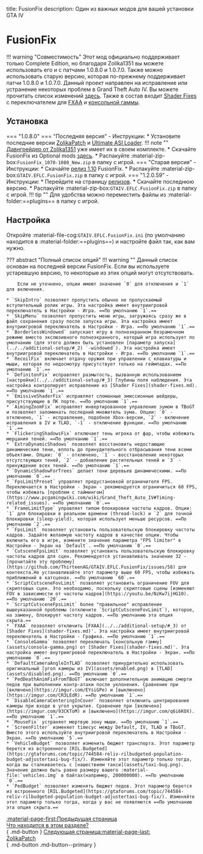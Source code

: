 title: FusionFix
description: Один из важных модов для вашей установки GTA IV

# FusionFix
!!! warning "Совместимость" 
    Этот мод официально поддерживает только Complete Edition, но благодаря Zolika1351 вы можете использовать его и с патчами 1.0.8.0 и 1.0.7.0. Также можно использовать старую версию, которая по-прежнему поддерживает патчи 1.0.8.0 и 1.0.7.0.
Данный проект направлен на исправление или устранение некоторых проблем в Grand Theft Auto IV. Вы можете прочитать список изменений [здесь](https://github.com/ThirteenAG/GTAIV.EFLC.FusionFix/blob/master/readme.md). Также в состав входит [Shader Fixes](shader-fixes.md) с переключателем для [FXAA](../../additional-setup/#optimal-game-settings) и [консольной гаммы](assets/console-gamma.png).

## Установка
=== "1.0.8.0"
    === "Последняя версия"
        - Инструкции:
            * Установите последние версии [ZolikaPatch](ZolikaPatch.md) и [Ultimate ASI Loader](../../mod-dependencies/#ultimate-asi-loader).
            !!! note ""
                [Давнгрейдер от Zolika1351](../../downgrading/#zolika1351s-downgrader) уже имеет их в своем комплекте.
            * Скачайте FusionFix из Optional mods [здесь](https://zolika1351.pages.dev/mods/ivpatch/downgrading).
            * Распакуйте :material-zip-box:`FusionFix_1070-1080_New.zip` в папку с игрой.
    === "Старая версия"
        - Инструкции:
            * Скачайте [релиз 1.10](https://github.com/ThirteenAG/GTAIV.EFLC.FusionFix/releases/tag/v1.10) FusionFix.
            * Распакуйте :material-zip-box:`GTAIV.EFLC.FusionFix.zip` в папку с игрой.
=== "1.2.0.59"
    - Инструкции:
        * Перейдите на страницу [релизов](https://github.com/ThirteenAG/GTAIV.EFLC.FusionFix).
        * Скачайте последнюю версию.
        * Распакуйте :material-zip-box:`GTAIV.EFLC.FusionFix.zip` в папку с игрой.
!!! tip ""
    Для удобства можно переместить файлы из :material-folder:==plugins== в папку с игрой.
## Настройка
Откройте :material-file-cog:`GTAIV.EFLC.FusionFix.ini` (по умолчанию находится в :material-folder:==plugins==) и настройте файл так, как вам нужно.

??? abstract "Полный список опций"
    !!! warning ""
        Данный список основан на последней версии FusionFix. Если вы используете устаревшую версию, то некоторые из этих опций могут отсутствовать.

        Если не уточнено, опции имеют значение `0` для отключения и `1` для включения.
    
    * `SkipIntro` позволяет пропустить обычно не пропускаемый вступительный ролик игры. Эта настройка имеет внутриигровой переключатель в Настройки - Игра. ==По умолчанию `1`.==
    * `SkipMenu` позволяет пропустить меню игры, загружаясь сразу же в файл сохранения сразу после запуска игры. Эта настройка имеет внутриигровой переключатель в Настройки - Игра. ==По умолчанию `1`.==
    * `BorderlessWindowed` запускает игру в полноэкранном безрамочном режиме вместо экслюзивного полноэкранного, который игра использует по умолчанию (для этого должен быть установлен [параметр запуска](../../additional-setup/#_2) `-windowed`). Эта настройка имеет внутриигровой переключатель в Настройки - Игра. ==По умолчанию `1`.==
    * `RecoilFix` включает отдачу оружия при управлении с клавиатуры и мыши, которая по недосмотру присутствует только на геймпадах. ==По умолчанию `1`.==
    * `DefinitonFix` исправляет размытость, вызванную использованием [настройки](../../additional-setup/#_3) Глубины поля наблюдения. Эта настройка контролирует исправление из [Shader Fixes](shader-fixes.md). ==По умолчанию `1`.==
    * `EmissiveShaderFix` исправляет сломанные эмиссионные шейдеры, присутствующие в ПК порте. ==По умолчанию `1`.==
    * `AimingZoomFix` исправляет инвертированное управление зумом в TBoGT и позволяет запоминать последний множитель зума. Опции: `0` - отключено, `1` - исправление, подобное Xbox-версии, `2` - включение исправления в IV и TLAD, `-1` - отключение функции. ==По умолчанию `1`.==
    * `FlickeringShadowsFix` отключает тень игрока от фар, чтобы избежать мерцания теней. ==По умолчанию `1`.==
    * `ExtraDynamicShadows` позволяет восстановить недостающие динамические тени, вплоть до принудительного отбрасывания тени всеми объектами. Опции: `0` - отключено, `1` - восстановление некоторых отсутствующих теней, `2` - добавление растительных теней и `3` - принуждение всех теней. ==По умолчанию `1`.==
    * `DynamicShadowForTrees` делает тени деревьев динамическими. ==По умолчанию `0`.==
    * `FpsLimitPreset` управляет предустановкой ограничителя FPS. Переключается в Настройки - Экран - рекомендуется ограничиться 60 FPS, чтобы избежать [проблем с таймингом](https://www.pcgamingwiki.com/wiki/Grand_Theft_Auto_IV#Timing-related_issues). ==По умолчанию `0`.==
    * `FrameLimitType` управляет типом блокировки частоты кадров. Опции: `1` для блокировки в реальном времени (thread-lock) и `2` для точной блокировки (sleep-yield), которая использует меньше ресурсов. ==По умолчанию `2`.==
    * `FpsLimit` позволяет установить пользовательскую блокировку частоты кадров. Задайте желаемую частоту кадров в качестве опции. Чтобы включить его в игре, измените значение параметра "FPS limiter" в Настройки - Экран на `Default`. ==По умолчанию `0`.==
    * `CutsceneFpsLimit` позволяет установить пользовательскую блокировку частоты кадров для сцен. Рекомендуется устанавливать значение 32 - [прочитайте эту проблему](https://github.com/ThirteenAG/GTAIV.EFLC.FusionFix/issues/58) для контекста.Не устанавливайте этот параметр выше 60 FPS, чтобы избежать приближений в катсценах. ==По умолчанию `60`.==
    * `ScriptCutsceneFovLimit` позволяет установить ограничение FOV для скриптовых сцен. Это необходимо, поскольку скриптовые сцены [изменяют FOV в зависимости от частоты кадров](https://youtu.be/NzKw7ijHG10). ==По умолчанию `20`.==
    * `ScriptCutsceneFpsLimit` более "правильное" исправление вышеуказанной проблемы (отключите `ScriptCutsceneFovLimit`), которое, на замену, блокирует частоту кадров. ==По умолчанию эта опция скрыта.==
    * `FXAA` позволяет отключить [FXAA](../../additional-setup/#_3) от [Shader Fixes](shader-fixes.md)'. Эта настройка имеет внутриигровой переключатель в Настройки - Графика. ==По умолчанию `1`.==
    * `ConsoleGamma` позволяет переключать [консольную гамму](assets/console-gamma.png) от [Shader Fixes](shader-fixes.md)'. Эта настройка имеет внутриигровой переключатель в Настройки - Экран. ==По умолчанию `0`.==
    * `DefaultCameraAngleInTLAD` позволяет принудительно использовать оригинальный [угол камеры из IV](assets/enabled.png) в [TLAD](assets/disabled.png). ==По умолчанию `0`.==
    * `PedDeathAnimFixFromTBoGT` включает дополнительную анимацию смерти педов при выполнении контр-атаки после уклонения. Сравнение при [включено](https://imgur.com/EYsiGPe) и [выключено](https://imgur.com/CR3LEdR). ==По умолчанию `1`.== 
    * `DisableCameraCenteringInCover` позволяет отключить центрирование камеры при входе в угол укрытия. Сравнение при [включено](https://imgur.com/93CKToM) и [выключено](https://imgur.com/q6i6KOX). ==По умолчанию `1`.== 
    * `MouseFix` устраняет мертвую зону мыши. ==По умолчанию `1`.== 
    * `ScreenFilter` изменяет timecyc между Default, IV, TLAD и TBoGT. Вместо этого используйте внутриигровой переключатель в Настройки - Экран. ==По умолчанию `5`.== 
    * `VehicleBudget` позволяет изменить бюджет транспорта. Этот параметр берется из встроенного [RIL.Budgeted](https://gtaforums.com/topic/744584-reliv-rilbudgeted-population-budget-adjustertaxi-bug-fix/). Изменяйте этот параметр только тогда, когда вы сталкиваетесь с [нашествием такси](assets/taxi-bug.png). Значение должно быть равно размеру вашего :material-file:`vehicles.img` в байтах(например, 200000000). ==По умолчанию `0`.==
    * `PedBudget` позволяет изменять бюджет педов. Этот параметр берется из встроенного [RIL.Budgeted](https://gtaforums.com/topic/744584-reliv-rilbudgeted-population-budget-adjustertaxi-bug-fix/). Изменяйте этот параметр только тогда, когда у вас не появляются ==По умолчанию эта опция скрыта.==

[:material-page-first:Предыдущая страница <br>Что находится в этом разделе?</br>](index.md){ .md-button } [Следующая страница:material-page-last: <br>ZolikaPatch</br>](zolikapatch.md){ .md-button .md-button--primary }